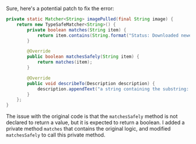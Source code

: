 Sure, here's a potential patch to fix the error:
```java
private static Matcher<String> imagePulled(final String image) {
    return new TypeSafeMatcher<String>() {
        private boolean matches(String item) {
            return item.contains(String.format("Status: Downloaded newer image for %s", image));
        }

        @Override
        public boolean matchesSafely(String item) {
            return matches(item);
        }

        @Override
        public void describeTo(Description description) {
            description.appendText("a string containing the substring: Status: Downloaded newer image for " + image);
        }
    };
}
```
The issue with the original code is that the `matchesSafely` method is not declared to return a value, but it is expected to return a boolean. I added a private method `matches` that contains the original logic, and modified `matchesSafely` to call this private method.